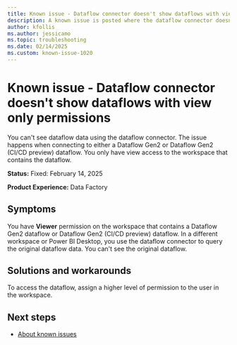 ```yaml
---
title: Known issue - Dataflow connector doesn't show dataflows with view only permissions
description: A known issue is posted where the dataflow connector doesn't show dataflows with view only permissions.
author: kfollis
ms.author: jessicamo
ms.topic: troubleshooting  
ms.date: 02/14/2025
ms.custom: known-issue-1020
---
```


# Known issue - Dataflow connector doesn't show dataflows with view only permissions

You can't see dataflow data using the dataflow connector. The issue happens when connecting to either a Dataflow Gen2 or Dataflow Gen2 (CI/CD preview) dataflow. You only have view access to the workspace that contains the dataflow.

**Status:** Fixed: February 14, 2025

**Product Experience:** Data Factory

## Symptoms

You have **Viewer** permission on the workspace that contains a Dataflow Gen2 dataflow or Dataflow Gen2 (CI/CD preview) dataflow. In a different workspace or Power BI Desktop, you use the dataflow connector to query the original dataflow data. You can't see the original dataflow.

## Solutions and workarounds

To access the dataflow, assign a higher level of permission to the user in the workspace.

## Next steps

- [About known issues](https://support.fabric.microsoft.com/known-issues)
